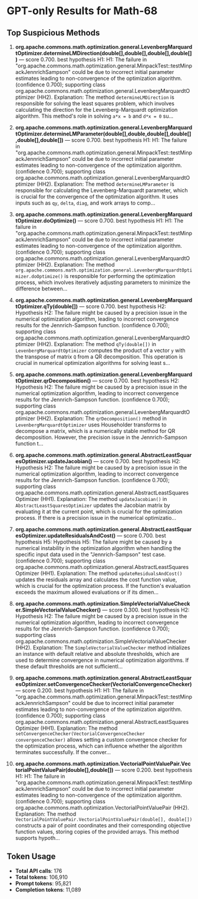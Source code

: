 # GPT-only Results for Math-68

## Top Suspicious Methods

1. **org.apache.commons.math.optimization.general.LevenbergMarquardtOptimizer.determineLMDirection(double[],double[],double[],double[])** — score 0.700. best hypothesis H1: H1: The failure in "org.apache.commons.math.optimization.general.MinpackTest::testMinpackJennrichSampson" could be due to incorrect initial parameter estimates leading to non-convergence of the optimization algorithm. (confidence 0.700); supporting class org.apache.commons.math.optimization.general.LevenbergMarquardtOptimizer (HH2).
    Explanation: The method `determineLMDirection` is responsible for solving the least squares problem, which involves calculating the direction for the Levenberg-Marquardt optimization algorithm. This method's role in solving `a*x = b` and `d*x = 0` su...

2. **org.apache.commons.math.optimization.general.LevenbergMarquardtOptimizer.determineLMParameter(double[],double,double[],double[],double[],double[])** — score 0.700. best hypothesis H1: H1: The failure in "org.apache.commons.math.optimization.general.MinpackTest::testMinpackJennrichSampson" could be due to incorrect initial parameter estimates leading to non-convergence of the optimization algorithm. (confidence 0.700); supporting class org.apache.commons.math.optimization.general.LevenbergMarquardtOptimizer (HH2).
    Explanation: The method `determineLMParameter` is responsible for calculating the Levenberg-Marquardt parameter, which is crucial for the convergence of the optimization algorithm. It uses inputs such as `qy`, `delta`, `diag`, and work arrays to comp...

3. **org.apache.commons.math.optimization.general.LevenbergMarquardtOptimizer.doOptimize()** — score 0.700. best hypothesis H1: H1: The failure in "org.apache.commons.math.optimization.general.MinpackTest::testMinpackJennrichSampson" could be due to incorrect initial parameter estimates leading to non-convergence of the optimization algorithm. (confidence 0.700); supporting class org.apache.commons.math.optimization.general.LevenbergMarquardtOptimizer (HH2).
    Explanation: The method `org.apache.commons.math.optimization.general.LevenbergMarquardtOptimizer.doOptimize()` is responsible for performing the optimization process, which involves iteratively adjusting parameters to minimize the difference between...

4. **org.apache.commons.math.optimization.general.LevenbergMarquardtOptimizer.qTy(double[])** — score 0.700. best hypothesis H2: Hypothesis H2: The failure might be caused by a precision issue in the numerical optimization algorithm, leading to incorrect convergence results for the Jennrich-Sampson function. (confidence 0.700); supporting class org.apache.commons.math.optimization.general.LevenbergMarquardtOptimizer (HH2).
    Explanation: The method `qTy(double[])` in `LevenbergMarquardtOptimizer` computes the product of a vector `y` with the transpose of matrix `Q` from a QR decomposition. This operation is crucial in numerical optimization algorithms for solving least s...

5. **org.apache.commons.math.optimization.general.LevenbergMarquardtOptimizer.qrDecomposition()** — score 0.700. best hypothesis H2: Hypothesis H2: The failure might be caused by a precision issue in the numerical optimization algorithm, leading to incorrect convergence results for the Jennrich-Sampson function. (confidence 0.700); supporting class org.apache.commons.math.optimization.general.LevenbergMarquardtOptimizer (HH2).
    Explanation: The `qrDecomposition()` method in `LevenbergMarquardtOptimizer` uses Householder transforms to decompose a matrix, which is a numerically stable method for QR decomposition. However, the precision issue in the Jennrich-Sampson function t...

6. **org.apache.commons.math.optimization.general.AbstractLeastSquaresOptimizer.updateJacobian()** — score 0.700. best hypothesis H2: Hypothesis H2: The failure might be caused by a precision issue in the numerical optimization algorithm, leading to incorrect convergence results for the Jennrich-Sampson function. (confidence 0.700); supporting class org.apache.commons.math.optimization.general.AbstractLeastSquaresOptimizer (HH1).
    Explanation: The method `updateJacobian()` in `AbstractLeastSquaresOptimizer` updates the Jacobian matrix by evaluating it at the current point, which is crucial for the optimization process. If there is a precision issue in the numerical optimizatio...

7. **org.apache.commons.math.optimization.general.AbstractLeastSquaresOptimizer.updateResidualsAndCost()** — score 0.700. best hypothesis H5: Hypothesis H5: The failure might be caused by a numerical instability in the optimization algorithm when handling the specific input data used in the "Jennrich-Sampson" test case. (confidence 0.700); supporting class org.apache.commons.math.optimization.general.AbstractLeastSquaresOptimizer (HH1).
    Explanation: The method `updateResidualsAndCost()` updates the residuals array and calculates the cost function value, which is crucial for the optimization process. If the function's evaluation exceeds the maximum allowed evaluations or if its dimen...

8. **org.apache.commons.math.optimization.SimpleVectorialValueChecker.SimpleVectorialValueChecker()** — score 0.300. best hypothesis H2: Hypothesis H2: The failure might be caused by a precision issue in the numerical optimization algorithm, leading to incorrect convergence results for the Jennrich-Sampson function. (confidence 0.700); supporting class org.apache.commons.math.optimization.SimpleVectorialValueChecker (HH2).
    Explanation: The `SimpleVectorialValueChecker` method initializes an instance with default relative and absolute thresholds, which are used to determine convergence in numerical optimization algorithms. If these default thresholds are not sufficientl...

9. **org.apache.commons.math.optimization.general.AbstractLeastSquaresOptimizer.setConvergenceChecker(VectorialConvergenceChecker)** — score 0.200. best hypothesis H1: H1: The failure in "org.apache.commons.math.optimization.general.MinpackTest::testMinpackJennrichSampson" could be due to incorrect initial parameter estimates leading to non-convergence of the optimization algorithm. (confidence 0.700); supporting class org.apache.commons.math.optimization.general.AbstractLeastSquaresOptimizer (HH1).
    Explanation: The method `setConvergenceChecker(VectorialConvergenceChecker convergenceChecker)` allows setting a custom convergence checker for the optimization process, which can influence whether the algorithm terminates successfully. If the conver...

10. **org.apache.commons.math.optimization.VectorialPointValuePair.VectorialPointValuePair(double[],double[])** — score 0.200. best hypothesis H1: H1: The failure in "org.apache.commons.math.optimization.general.MinpackTest::testMinpackJennrichSampson" could be due to incorrect initial parameter estimates leading to non-convergence of the optimization algorithm. (confidence 0.700); supporting class org.apache.commons.math.optimization.VectorialPointValuePair (HH2).
    Explanation: The method `VectorialPointValuePair.VectorialPointValuePair(double[], double[])` constructs a pair of point coordinates and their corresponding objective function values, storing copies of the provided arrays. This method supports hypoth...


## Token Usage

- **Total API calls**: 176
- **Total tokens**: 106,910
- **Prompt tokens**: 95,821
- **Completion tokens**: 11,089
